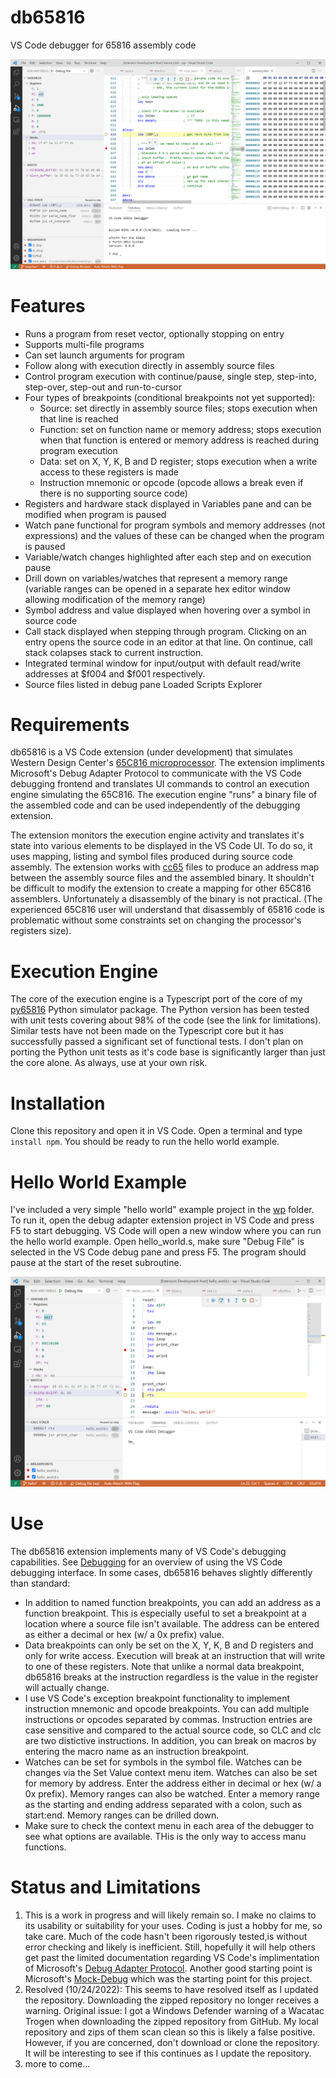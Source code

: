 # db65816
VS Code debugger for 65816 assembly code

![Screenshot of db65816 debugger](img/db65816.png)

# Features
* Runs a program from reset vector, optionally stopping on entry
* Supports multi-file programs
* Can set launch arguments for program
* Follow along with execution directly in assembly source files
* Control program execution with continue/pause, single step, step-into, step-over,  step-out and run-to-cursor
* Four types of breakpoints (conditional breakpoints not yet supported):
    * Source: set directly in assembly source files; stops execution when that line is reached
    * Function: set on function name or memory address; stops execution when that function is entered or memory address is reached during program execution
    * Data: set on X, Y, K, B and D register; stops execution when a write access to these registers is made
    * Instruction mnemonic or opcode (opcode allows a break even if there is no supporting source code)
* Registers and hardware stack displayed in Variables pane and can be modified when program is paused
* Watch pane functional for program symbols and memory addresses (not expressions) and the values of these can be changed when the program is paused
* Variable/watch changes highlighted after each step and on execution pause
* Drill down on variables/watches that represent a memory range (variable ranges can be opened in a separate hex editor window allowing modification of the memory range)
* Symbol address and value displayed when hovering over a symbol in source code
* Call stack displayed when stepping through program.  Clicking on an entry opens the source code in an editor at that line.  On continue, call stack colapses stack to current instruction.
* Integrated terminal window for input/output with default read/write addresses at $f004 and $f001 respectively.
* Source files listed in debug pane Loaded Scripts Explorer

# Requirements
db65816 is a VS Code extension (under development) that simulates Western Design Center's [65C816 microprocessor](https://www.wdc65xx.com/wdc/documentation/w65c816s.pdf).  The extension impliments Microsoft's Debug Adapter Protocol to communicate with the VS Code debugging frontend and translates UI commands to control an execution engine simulating the 65C816.  The execution engine "runs" a binary file of the assembled code and can be used independently of the debugging extension.

The extension monitors the execution engine activity and translates it's state into various elements to be displayed in the VS Code UI.  To do so, it uses mapping, listing and symbol files produced during source code assembly.  The extension works with [cc65](https://github.com/cc65/cc65) files to produce an address map between the assembly source files and the assembled binary.  It shouldn't be difficult to modify the extension to create a mapping for other 65C816 assemblers. Unfortunately a disassembly of the binary is not practical.  (The experienced 65C816 user will understand that disassembly of 65816 code is problematic without some constraints set on changing the processor's registers size).

# Execution Engine
The core of the execution engine is a Typescript port of the core of my [py65816](https://github.com/tmr4/py65816) Python simulator package.  The Python version has been tested with unit tests covering about 98% of the code (see the link for limitations).  Similar tests have not been made on the Typescript core but it has successfully passed a significant set of functional tests.  I don't plan on porting the Python unit tests as it's code base is significantly larger than just the core alone.  As always, use at your own risk.

# Installation
Clone this repository and open it in VS Code.  Open a terminal and type `install npm`.  You should be ready to run the hello world example.

# Hello World Example
I've included a very simple "hello world" example project in the [wp](wp/hello_world.s) folder.  To run it, open the debug adapter extension project in VS Code and press F5 to start debugging.  VS Code will open a new window where you can run the hello world example.  Open hello_world.s, make sure "Debug File" is selected in the VS Code debug pane and press F5.  The program should pause at the start of the reset subroutine.

![Screenshot of db65816 debugger](img/hello_world.png)

# Use
The db65816 extension implements many of VS Code's debugging capabilities.  See [Debugging](https://code.visualstudio.com/docs/editor/debugging) for an overview of using the VS Code debugging interface.  In some cases, db65816 behaves slightly differently than standard:
* In addition to named function breakpoints, you can add an address as a function breakpoint.  This is especially useful to set a breakpoint at a location where a source file isn't available.  The address can be entered as either a decimal or hex (w/ a 0x prefix) value.
* Data breakpoints can only be set on the X, Y, K, B and D registers and only for write access.  Execution will break at an instruction that will write to one of these registers.  Note that unlike a normal data breakpoint, db65816 breaks at the instruction regardless is the value in the register will actually change.
* I use VS Code's exception breakpoint functionality to implement instruction mnemonic and opcode breakpoints.  You can add multiple instructions or opcodes separated by commas.  Instruction entries are case sensitive and compared to the actual source code, so CLC and clc are two distictive instructions.  In addition, you can break on macros by entering the macro name as an instruction breakpoint.
* Watches can be set for symbols in the symbol file.  Watches can be changes via the Set Value context menu item.  Watches can also be set for memory by address.  Enter the address either in decimal or hex (w/ a 0x prefix).  Memory ranges can also be watched.  Enter a memory range as the starting and ending address separated with a colon, such as start:end.  Memory ranges can be drilled down.
* Make sure to check the context menu in each area of the debugger to see what options are available.  THis is the only way to access manu functions.

# Status and Limitations
1. This is a work in progress and will likely remain so.  I make no claims to its usability or suitability for your uses.  Coding is just a hobby for me, so take care.  Much of the code hasn't been rigorously tested,is without error checking and likely is inefficient.  Still, hopefully it will help others get past the limited documentation regarding VS Code's implimentation of Microsoft's [Debug Adapter Protocol](https://microsoft.github.io/debug-adapter-protocol/).  Another good starting point is Microsoft's [Mock-Debug](https://github.com/Microsoft/vscode-mock-debug) which was the starting point for this project.
2. Resolved (10/24/2022): This seems to have resolved itself as I updated the repository.  Downloading the zipped repository no longer receives a warning.  Original issue: I got a Windows Defender warning of a Wacatac Trogen when downloading the zipped repository from GitHub.  My local repository and zips of them scan clean so this is likely a false positive.  However, if you are concerned, don't download or clone the repository.  It will be interesting to see if this continues as I update the repository.
3. more to come...


